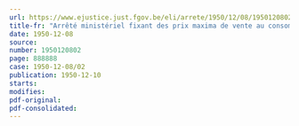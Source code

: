 ```yaml
---
url: https://www.ejustice.just.fgov.be/eli/arrete/1950/12/08/1950120802/justel
title-fr: "Arrêté ministériel fixant des prix maxima de vente au consommateur pour la viande de veau"
date: 1950-12-08
source:
number: 1950120802
page: 888888
case: 1950-12-08/02
publication: 1950-12-10
starts:
modifies:
pdf-original:
pdf-consolidated:
---
```



